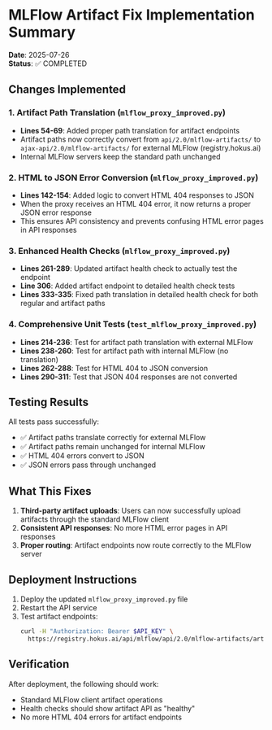 # MLFlow Artifact Fix Implementation Summary

**Date**: 2025-07-26  
**Status**: ✅ COMPLETED

## Changes Implemented

### 1. Artifact Path Translation (`mlflow_proxy_improved.py`)
- **Lines 54-69**: Added proper path translation for artifact endpoints
- Artifact paths now correctly convert from `api/2.0/mlflow-artifacts/` to `ajax-api/2.0/mlflow-artifacts/` for external MLFlow (registry.hokus.ai)
- Internal MLFlow servers keep the standard path unchanged

### 2. HTML to JSON Error Conversion (`mlflow_proxy_improved.py`)
- **Lines 142-154**: Added logic to convert HTML 404 responses to JSON
- When the proxy receives an HTML 404 error, it now returns a proper JSON error response
- This ensures API consistency and prevents confusing HTML error pages in API responses

### 3. Enhanced Health Checks (`mlflow_proxy_improved.py`)
- **Lines 261-289**: Updated artifact health check to actually test the endpoint
- **Line 306**: Added artifact endpoint to detailed health check tests
- **Lines 333-335**: Fixed path translation in detailed health check for both regular and artifact paths

### 4. Comprehensive Unit Tests (`test_mlflow_proxy_improved.py`)
- **Lines 214-236**: Test for artifact path translation with external MLFlow
- **Lines 238-260**: Test for artifact path with internal MLFlow (no translation)
- **Lines 262-288**: Test for HTML 404 to JSON conversion
- **Lines 290-311**: Test that JSON 404 responses are not converted

## Testing Results

All tests pass successfully:
- ✅ Artifact paths translate correctly for external MLFlow
- ✅ Artifact paths remain unchanged for internal MLFlow  
- ✅ HTML 404 errors convert to JSON
- ✅ JSON errors pass through unchanged

## What This Fixes

1. **Third-party artifact uploads**: Users can now successfully upload artifacts through the standard MLFlow client
2. **Consistent API responses**: No more HTML error pages in API responses
3. **Proper routing**: Artifact endpoints now route correctly to the MLFlow server

## Deployment Instructions

1. Deploy the updated `mlflow_proxy_improved.py` file
2. Restart the API service
3. Test artifact endpoints:
   ```bash
   curl -H "Authorization: Bearer $API_KEY" \
     https://registry.hokus.ai/api/mlflow/api/2.0/mlflow-artifacts/artifacts
   ```

## Verification

After deployment, the following should work:
- Standard MLFlow client artifact operations
- Health checks should show artifact API as "healthy"
- No more HTML 404 errors for artifact endpoints